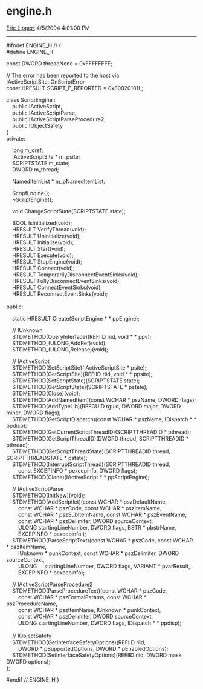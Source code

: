 # engine.h

[Eric Lippert](https://social.msdn.microsoft.com/profile/Eric%20Lippert) 4/5/2004 4:01:00 PM

-----

\#ifndef ENGINE\_H // {  
\#define ENGINE\_H

const DWORD threadNone = 0xFFFFFFFF;

// The error has been reported to the host via IActiveScriptSite::OnScriptError  
const HRESULT SCRIPT\_E\_REPORTED = 0x80020101L;

class ScriptEngine :  
    public IActiveScript,  
    public IActiveScriptParse,  
    public IActiveScriptParseProcedure2,  
    public IObjectSafety  
{  
private:

    long m\_cref;  
    IActiveScriptSite \* m\_psite;  
    SCRIPTSTATE m\_state;  
    DWORD m\_thread;

    NamedItemList \* m\_pNamedItemList;

    ScriptEngine();  
    ~ScriptEngine();

    void ChangeScriptState(SCRIPTSTATE state);

    BOOL IsInitialized(void);  
    HRESULT VerifyThread(void);  
    HRESULT Uninitialize(void);  
    HRESULT Initialize(void);  
    HRESULT Start(void);  
    HRESULT Execute(void);  
    HRESULT StopEngine(void);  
    HRESULT Connect(void);  
    HRESULT TemporarilyDisconnectEventSinks(void);  
    HRESULT FullyDisconnectEventSinks(void);  
    HRESULT ConnectEventSinks(void);  
    HRESULT ReconnectEventSinks(void);  
     
public:

    static HRESULT Create(ScriptEngine \* \* ppEngine);

    // IUnknown  
    STDMETHOD(QueryInterface)(REFIID riid, void \* \* ppv);  
    STDMETHOD\_(ULONG,AddRef)(void);  
    STDMETHOD\_(ULONG,Release)(void);

    // IActiveScript  
    STDMETHOD(SetScriptSite)(IActiveScriptSite \* psite);  
    STDMETHOD(GetScriptSite)(REFIID riid, void \* \* ppsite);  
    STDMETHOD(SetScriptState)(SCRIPTSTATE state);  
    STDMETHOD(GetScriptState)(SCRIPTSTATE \* pstate);  
    STDMETHOD(Close)(void);  
    STDMETHOD(AddNamedItem)(const WCHAR \* pszName, DWORD flags);  
    STDMETHOD(AddTypeLib)(REFGUID rguid, DWORD major, DWORD minor, DWORD flags);  
    STDMETHOD(GetScriptDispatch)(const WCHAR \* pszName, IDispatch \* \* ppdisp);  
    STDMETHOD(GetCurrentScriptThreadID)(SCRIPTTHREADID \* pthread);  
    STDMETHOD(GetScriptThreadID)(DWORD thread, SCRIPTTHREADID \* pthread);  
    STDMETHOD(GetScriptThreadState)(SCRIPTTHREADID thread, SCRIPTTHREADSTATE \* pstate);  
    STDMETHOD(InterruptScriptThread)(SCRIPTTHREADID thread,  
        const EXCEPINFO \* pexcepinfo, DWORD flags);  
    STDMETHOD(Clone)(IActiveScript \* \* ppScriptEngine);

    // IActiveScriptParse  
    STDMETHOD(InitNew)(void);  
    STDMETHOD(AddScriptlet)(const WCHAR \* pszDefaultName,  
        const WCHAR \* pszCode, const WCHAR \* pszItemName,  
        const WCHAR \* pszSubItemName, const WCHAR \* pszEventName,  
        const WCHAR \* pszDelimiter, DWORD sourceContext,  
        ULONG startingLineNumber, DWORD flags, BSTR \* pbstrName,  
        EXCEPINFO \* pexcepinfo );  
    STDMETHOD(ParseScriptText)(const WCHAR \* pszCode, const WCHAR \* pszItemName,  
        IUnknown \* punkContext, const WCHAR \* pszDelimiter, DWORD sourceContext,  
        ULONG     startingLineNumber, DWORD flags, VARIANT \* pvarResult,  
        EXCEPINFO \* pexcepinfo);

    // IActiveScriptParseProcedure2  
    STDMETHOD(ParseProcedureText)(const WCHAR \* pszCode,  
        const WCHAR \* pszFormalParams, const WCHAR \* pszProcedureName,  
        const WCHAR \* pszItemName, IUnknown \* punkContext,  
        const WCHAR \* pszDelimiter, DWORD sourceContext,  
        ULONG startingLineNumber, DWORD flags, IDispatch \* \* ppdisp);  
         
    // IObjectSafety  
    STDMETHOD(GetInterfaceSafetyOptions)(REFIID riid,  
        DWORD \* pSupportedOptions, DWORD \* pEnabledOptions);  
    STDMETHOD(SetInterfaceSafetyOptions)(REFIID riid, DWORD mask, DWORD options);  
};

\#endif // ENGINE\_H }

